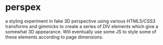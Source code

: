 # perspex
a styling experiment in fake 3D perspective
using various HTML5/CSS3 transforms and gimmicks to create a series of DIV elements which give a somewhat 3D appearance. 
Will eventually use some JS to style some of these elements according to page dimensions. 
